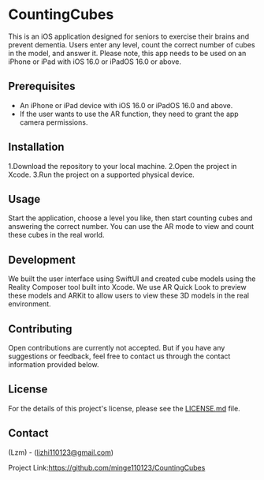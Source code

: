 # CountingCubes

This is an iOS application designed for seniors to exercise their brains and prevent dementia. Users enter any level, count the correct number of cubes in the model, and answer it. Please note, this app needs to be used on an iPhone or iPad with iOS 16.0 or iPadOS 16.0 or above.

## Prerequisites

- An iPhone or iPad device with iOS 16.0 or iPadOS 16.0 and above.
- If the user wants to use the AR function, they need to grant the app camera permissions.

## Installation

1.Download the repository to your local machine.
2.Open the project in Xcode.
3.Run the project on a supported physical device.

## Usage

Start the application, choose a level you like, then start counting cubes and answering the correct number. You can use the AR mode to view and count these cubes in the real world.

## Development

We built the user interface using SwiftUI and created cube models using the Reality Composer tool built into Xcode. We use AR Quick Look to preview these models and ARKit to allow users to view these 3D models in the real environment.

## Contributing

Open contributions are currently not accepted. But if you have any suggestions or feedback, feel free to contact us through the contact information provided below.

## License

For the details of this project's license, please see the [LICENSE.md](LICENSE.md) file.

## Contact

(Lzm) - (lizhi110123@gmail.com)

Project Link:https://github.com/minge110123/CountingCubes

